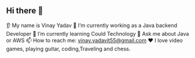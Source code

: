 ## Hi there 👋

👂 My name is Vinay Yadav
🔭 I’m currently working as a Java backend Developer
🌱 I’m currently learning Could Technology
💬 Ask me about Java or AWS
📫 How to reach me: vinay.yadavit55@gmail.com
❤️ I love video games, playing guitar, coding,Traveling and chess.

